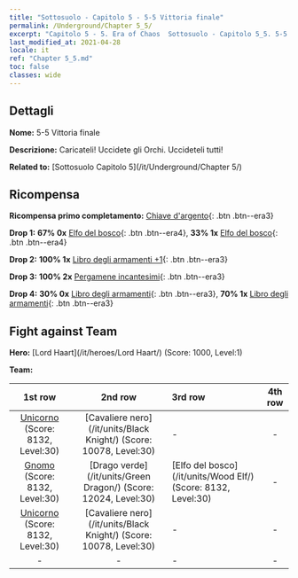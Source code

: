 ```yaml
---
title: "Sottosuolo - Capitolo 5 - 5-5 Vittoria finale"
permalink: /Underground/Chapter 5_5/
excerpt: "Capitolo 5 - 5. Era of Chaos  Sottosuolo - Capitolo 5_5. 5-5 Vittoria finale"
last_modified_at: 2021-04-28
locale: it
ref: "Chapter 5_5.md"
toc: false
classes: wide
---
```


## Dettagli

 **Nome:** 5-5 Vittoria finale

 **Descrizione:** Caricateli! Uccidete gli Orchi. Uccideteli tutti!

 **Related to:** [Sottosuolo Capitolo 5](/it/Underground/Chapter 5/)

## Ricompensa

 **Ricompensa primo completamento:** [Chiave d'argento](/ItemsIT/con_693/){: .btn .btn--era3}

 **Drop 1:** **67% 0x** [Elfo del bosco](/ItemsIT/unt_201/){: .btn .btn--era4}, **33% 1x** [Elfo del bosco](/ItemsIT/unt_201/){: .btn .btn--era4}

 **Drop 2:** **100% 1x** [Libro degli armamenti +1](/ItemsIT/mat_25/){: .btn .btn--era3}

 **Drop 3:** **100% 2x** [Pergamene incantesimi](/ItemsIT/con_694/){: .btn .btn--era3}

 **Drop 4:** **30% 0x** [Libro degli armamenti](/ItemsIT/mat_18/){: .btn .btn--era3}, **70% 1x** [Libro degli armamenti](/ItemsIT/mat_18/){: .btn .btn--era3}


## Fight against Team
 **Hero:** [Lord Haart](/it/heroes/Lord Haart/) (Score: 1000, Level:1)

 **Team:**


  | 1st row | 2nd row | 3rd row | 4th row |
  |:----:|:----:|:----|:----:|
  | [Unicorno](/it/units/Unicorn/) (Score: 8132, Level:30)  | [Cavaliere nero](/it/units/Black Knight/) (Score: 10078, Level:30)  | - | - |
  | [Gnomo](/it/units/Dwarf/) (Score: 8132, Level:30)  | [Drago verde](/it/units/Green Dragon/) (Score: 12024, Level:30)  | [Elfo del bosco](/it/units/Wood Elf/) (Score: 8132, Level:30)  | - |
  | [Unicorno](/it/units/Unicorn/) (Score: 8132, Level:30)  | [Cavaliere nero](/it/units/Black Knight/) (Score: 10078, Level:30)  | - | - |
  | - | - | - | - |


